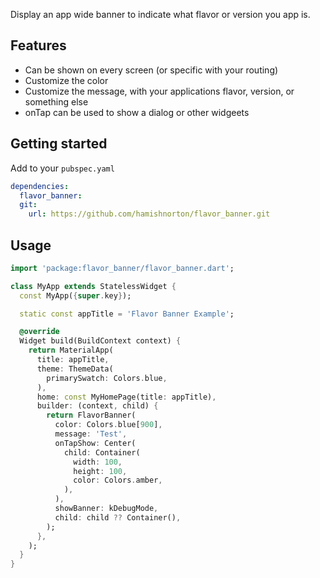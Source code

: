 <!--
This README describes the package. If you publish this package to pub.dev,
this README's contents appear on the landing page for your package.

For information about how to write a good package README, see the guide for
[writing package pages](https://dart.dev/guides/libraries/writing-package-pages).

For general information about developing packages, see the Dart guide for
[creating packages](https://dart.dev/guides/libraries/create-library-packages)
and the Flutter guide for
[developing packages and plugins](https://flutter.dev/developing-packages).
-->

Display an app wide banner to indicate what flavor or version you app is.

## Features

- Can be shown on every screen (or specific with your routing)
- Customize the color
- Customize the message, with your applications flavor, version, or something else
- onTap can be used to show a dialog or other widgeets

## Getting started

Add to your `pubspec.yaml`

```yaml
dependencies:
  flavor_banner:
  git:
    url: https://github.com/hamishnorton/flavor_banner.git
```

## Usage

```dart
import 'package:flavor_banner/flavor_banner.dart';

class MyApp extends StatelessWidget {
  const MyApp({super.key});

  static const appTitle = 'Flavor Banner Example';

  @override
  Widget build(BuildContext context) {
    return MaterialApp(
      title: appTitle,
      theme: ThemeData(
        primarySwatch: Colors.blue,
      ),
      home: const MyHomePage(title: appTitle),
      builder: (context, child) {
        return FlavorBanner(
          color: Colors.blue[900],
          message: 'Test',
          onTapShow: Center(
            child: Container(
              width: 100,
              height: 100,
              color: Colors.amber,
            ),
          ),
          showBanner: kDebugMode,
          child: child ?? Container(),
        );
      },
    );
  }
}
```

